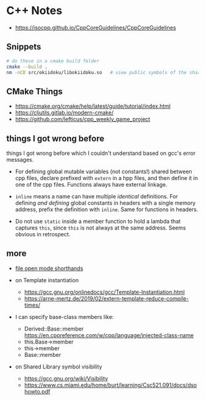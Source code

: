 # C++ Notes

- https://isocpp.github.io/CppCoreGuidelines/CppCoreGuidelines

## Snippets

```sh
# do these in a cmake build folder
cmake --build .
nm -nCD src/okiidoku/libokiidoku.so   # view public symbols of the shared library sorted by address
```

## CMake Things

- https://cmake.org/cmake/help/latest/guide/tutorial/index.html
- https://cliutils.gitlab.io/modern-cmake/
- https://github.com/lefticus/cpp_weekly_game_project

## things I got wrong before

things I got wrong before which I couldn't understand based on gcc's error messages.

- For defining global mutable variables (not constants!) shared between cpp files, declare prefixed with `extern` in a hpp files, and then define it in one of the cpp files. Functions always have external linkage.

- `inline` means a name can have multiple _identical_ definitions. For defining _and defining_ global constants in headers with a single memory address, prefix the definition with `inline`. Same for functions in headers.

- Do not use `static` inside a member function to hold a lambda that captures `this`, since `this` is not always at the same address. Seems obvious in retrospect.

## more

- [file open mode shorthands](https://en.cppreference.com/w/cpp/io/basic_filebuf/open)

- on Template instantiation
  - https://gcc.gnu.org/onlinedocs/gcc/Template-Instantiation.html
  - https://arne-mertz.de/2019/02/extern-template-reduce-compile-times/

- I can specify base-class members like:
  - Derived::Base::member
    https://en.cppreference.com/w/cpp/language/injected-class-name
  - this.Base->member
  - this->member
  - Base<ARGS>::member

- on Shared Library symbol visibility
  - https://gcc.gnu.org/wiki/Visibility
  - https://www.cs.miami.edu/home/burt/learning/Csc521.091/docs/dsohowto.pdf
